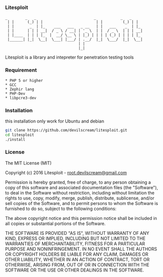 ### Litesploit
```
_        _   _                          _           _   _   
 | |      (_) | |                        | |         (_) | |  
 | |       _  | |_    ___   ___   _ __   | |   ___    _  | |_ 
 | |      | | | __|  / _ \ / __| | '_ \  | |  / _ \  | | | __|
 | |____  | | | |_  |  __/ \__ \ | |_) | | | | (_) | | | | |_ 
 |______| |_|  \__|  \___| |___/ | .__/  |_|  \___/  |_|  \__|
                                 | |                          
                                 |_|    

```

Litesploit is a library and intepreter for penetration testing tools

### Requirement
```
* PHP 5 or higher
* GCC
* Zephir lang
* PHP-Dev
* libpcre3-dev
```

### Installation
this installation only work for Ubuntu and debian
```bash
git clone https://github.com/devilscream/litesploit.git
cd litesploit
./install
```

### License

The MIT License (MIT)

Copyright (c) 2016 Litesploit - root.devilscream@gmail.com

Permission is hereby granted, free of charge, to any person obtaining a copy
of this software and associated documentation files (the "Software"), to deal
in the Software without restriction, including without limitation the rights
to use, copy, modify, merge, publish, distribute, sublicense, and/or sell
copies of the Software, and to permit persons to whom the Software is
furnished to do so, subject to the following conditions:

The above copyright notice and this permission notice shall be included in all
copies or substantial portions of the Software.

THE SOFTWARE IS PROVIDED "AS IS", WITHOUT WARRANTY OF ANY KIND, EXPRESS OR
IMPLIED, INCLUDING BUT NOT LIMITED TO THE WARRANTIES OF MERCHANTABILITY,
FITNESS FOR A PARTICULAR PURPOSE AND NONINFRINGEMENT. IN NO EVENT SHALL THE
AUTHORS OR COPYRIGHT HOLDERS BE LIABLE FOR ANY CLAIM, DAMAGES OR OTHER
LIABILITY, WHETHER IN AN ACTION OF CONTRACT, TORT OR OTHERWISE, ARISING FROM,
OUT OF OR IN CONNECTION WITH THE SOFTWARE OR THE USE OR OTHER DEALINGS IN THE
SOFTWARE.
